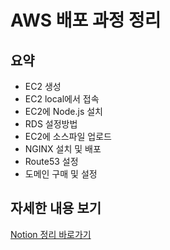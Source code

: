 # AWS 배포 과정 정리
## 요약
- EC2 생성
- EC2 local에서 접속
- EC2에 Node.js 설치
- RDS 설정방법
- EC2에 소스파일 업로드
- NGINX 설치 및 배포
- Route53 설정
- 도메인 구매 및 설정

## 자세한 내용 보기
[Notion 정리 바로가기](https://glitter-record-9a3.notion.site/DevOps-Wiki-4691868d5f4e422f8943b2e7907db327)